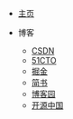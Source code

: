 - [主页](/)

- 博客
  - [CSDN](https://blog.csdn.net/SLQ1893)
  - [51CTO]()
  - [掘金]()
  - [简书]()
  - [博客园]()
  - [开源中国]()


